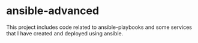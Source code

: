 # ansible-advanced
This project includes code related to ansible-playbooks and some services that I have created and deployed using ansible.


